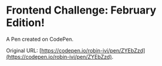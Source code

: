 # Frontend Challenge: February Edition!

A Pen created on CodePen.

Original URL: [https://codepen.io/robin-ivi/pen/ZYEbZzd](https://codepen.io/robin-ivi/pen/ZYEbZzd).

